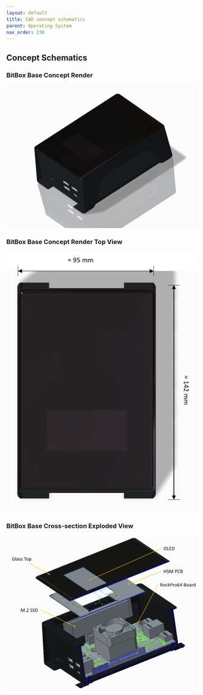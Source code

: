 ```yaml
---
layout: default
title: CAD concept schematics
parent: Operating System
nav_order: 230
---
```

## Concept Schematics

### BitBox Base Concept Render
![BitBox Base 1](Base_render_angle_1.png "Concept Render of BitBox Base")

### BitBox Base Concept Render Top View
![BitBox Base 2](Base_render_top_dimensions_1.PNG "Concept Render of BitBox Base - top view")

### BitBox Base Cross-section Exploded View
![BitBox Base 3](base_section_explode_angle_1.PNG "Concept Render of BitBox Base - exploded section view")
